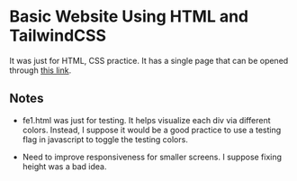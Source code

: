 # Basic Website Using HTML and TailwindCSS

It was just for HTML, CSS practice. It has a single page that can be opened through [this link](https://mujtabafromthedarkside.github.io/StrateGIK/Task1_Frontend/fe1_final.html).

## Notes

- fe1.html was just for testing. It helps visualize each div via different colors. Instead, I suppose it would be a good practice to use a testing flag in javascript to toggle the testing colors.

- Need to improve responsiveness for smaller screens. I suppose fixing height was a bad idea.